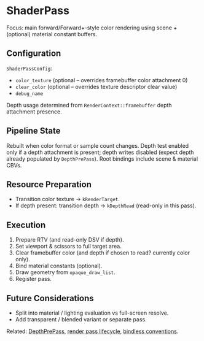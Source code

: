 # ShaderPass

Focus: main forward/Forward+-style color rendering using scene + (optional)
material constant buffers.

## Configuration

`ShaderPassConfig`:

* `color_texture` (optional – overrides framebuffer color attachment 0)
* `clear_color` (optional – overrides texture descriptor clear value)
* `debug_name`

Depth usage determined from `RenderContext::framebuffer` depth attachment
presence.

## Pipeline State

Rebuilt when color format or sample count changes. Depth test enabled only if a
depth attachment is present; depth writes disabled (expect depth already
populated by `DepthPrePass`). Root bindings include scene & material CBVs.

## Resource Preparation

* Transition color texture → `kRenderTarget`.
* If depth present: transition depth → `kDepthRead` (read-only in this pass).

## Execution

1. Prepare RTV (and read-only DSV if depth).
2. Set viewport & scissors to full target area.
3. Clear framebuffer color (and depth if chosen to read? currently color only).
4. Bind material constants (optional).
5. Draw geometry from `opaque_draw_list`.
6. Register pass.

## Future Considerations

* Split into material / lighting evaluation vs full-screen resolve.
* Add transparent / blended variant or separate pass.

Related: [DepthPrePass](depth_pre_pass.md), [render pass
lifecycle](../render_pass_lifecycle.md), [bindless
conventions](../bindless_conventions.md).
